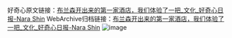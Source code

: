 好奇心原文链接：[布兰森开出来的第一家酒店，我们体验了一把_文化_好奇心日报-Nara Shin](https://www.qdaily.com/articles/9163.html)
WebArchive归档链接：[布兰森开出来的第一家酒店，我们体验了一把_文化_好奇心日报-Nara Shin](http://web.archive.org/web/20190623153825/https://www.qdaily.com/articles/9163.html)
![image](http://ww3.sinaimg.cn/large/007d5XDply1g3ve8xvi68j30u05ygqv5)